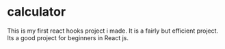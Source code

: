 # calculator

This is my first react hooks project i made.
It is a fairly but efficient project.
Its a good project for beginners in React js.
